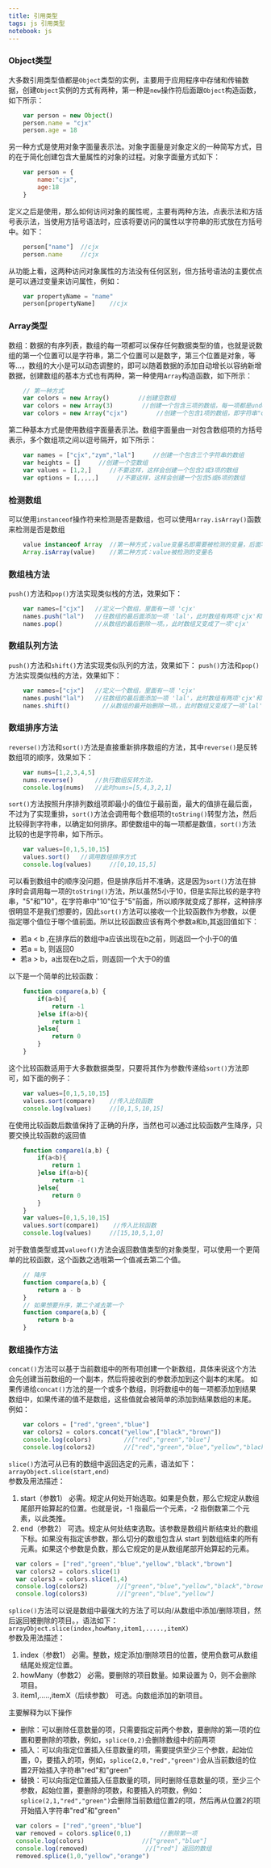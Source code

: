 ```yaml
---
title: 引用类型
tags: js 引用类型
notebook: js
---
```


### Object类型
  大多数引用类型值都是`Object`类型的实例，主要用于应用程序中存储和传输数据，创建`Object`实例的方式有两种，第一种是`new`操作符后面跟`Object`构造函数，如下所示： 
```javascript
    var person = new Object()
    person.name = "cjx"
    person.age = 18
```
另一种方式是使用对象字面量表示法。对象字面量是对象定义的一种简写方式，目的在于简化创建包含大量属性的对象的过程。对象字面量方式如下：
```javascript
    var person = {
        name:"cjx",
        age:18
    }
```
定义之后是使用，那么如何访问对象的属性呢，主要有两种方法，点表示法和方括号表示法，当使用方括号语法时，应该将要访问的属性以字符串的形式放在方括号中。如下：
```javascript
    person["name"]  //cjx
    person.name     //cjx
```
从功能上看，这两种访问对象属性的方法没有任何区别，但方括号语法的主要优点是可以通过变量来访问属性，例如：
```javascript
    var propertyName = "name"
    person[propertyName]    //cjx
```

### Array类型
数组：数据的有序列表，数组的每一项都可以保存任何数据类型的值，也就是说数组的第一个位置可以是字符串，第二个位置可以是数字，第三个位置是对象，等等...，数组的大小是可以动态调整的，即可以随着数据的添加自动增长以容纳新增数据，创建数组的基本方式也有两种，第一种使用`Array`构造函数，如下所示：      
```javascript
    // 第一种方式
    var colors = new Array()        //创建空数组
    var colors = new Array(3)        //创建一个包含三项的数组，每一项都是undefined
    var colors = new Array("cjx")        //创建一个包含1项的数组，即字符串"cjx"的数组
```
第二种基本方式是使用数组字面量表示法。数组字面量由一对包含数组项的方括号表示，多个数组项之间以逗号隔开，如下所示：      
```javascript
    var names = ["cjx","zym","lal"]     //创建一个包含三个字符串的数组
    var heights = []     //创建一个空数组
    var values = [1,2,]     //不要这样，这样会创建一个包含2或3项的数组
    var options = [,,,,,]     //不要这样，这样会创建一个包含5或6项的数组
```

### 检测数组
可以使用`instanceof`操作符来检测是否是数组，也可以使用`Array.isArray()`函数来检测是否是数组
```javascript
    value instanceof Array  //第一种方式；value变量名即需要被检测的变量，后面写法固定
    Array.isArray(value)    //第二种方式：value被检测的变量名
```

### 数组栈方法
`push()`方法和`pop()`方法实现类似栈的方法，效果如下：
```javascript
    var names=["cjx"]   //定义一个数组，里面有一项 'cjx'
    names.push("lal")   //往数组的最后面添加一项 'lal'，此时数组有两项'cjx'和'lal'
    names.pop()         //从数组的最后删除一项。，此时数组又变成了一项'cjx'
```
### 数组队列方法
`push()`方法和`shift()`方法实现类似队列的方法，效果如下：
`push()`方法和`pop()`方法实现类似栈的方法，效果如下：
```javascript
    var names=["cjx"]   //定义一个数组，里面有一项 'cjx'
    names.push("lal")   //往数组的最后面添加一项 'lal'，此时数组有两项'cjx'和'lal'
    names.shift()         //从数组的最开始删除一项。，此时数组又变成了一项'lal'
```

### 数组排序方法
`reverse()`方法和`sort()`方法是直接重新排序数组的方法，其中`reverse()`是反转数组项的顺序，效果如下：
```javascript
    var nums=[1,2,3,4,5]   
    nums.reverse()      //执行数组反转方法，
    console.log(nums)   //此时nums=[5,4,3,2,1]
```
`sort()`方法按照升序排列数组项即最小的值位于最前面，最大的值排在最后面，不过为了实现重排，`sort()`方法会调用每个数组项的`toString()`转型方法，然后比较得到字符串，以确定如何排序。即使数组中的每一项都是数值，`sort()`方法比较的也是字符串，如下所示。      
```javascript
    var values=[0,1,5,10,15]
    values.sort()   //调用数组排序方式
    console.log(values)     //[0,10,15,5]
```
可以看到数组中的顺序没问题，但是排序后并不准确，这是因为`sort()`方法在排序时会调用每一项的`toString()`方法，所以虽然5小于10，但是实际比较的是字符串，"5"和"10"，在字符串中"10"位于"5"前面，所以顺序就变成了那样，这种排序很明显不是我们想要的，因此`sort()`方法可以接收一个比较函数作为参数，以便指定哪个值位于哪个值前面。所以比较函数应该有两个参数a和b,其返回值如下：
  - 若a < b ,在排序后的数组中a应该出现在b之前，则返回一个小于0的值
  - 若a = b, 则返回0
  - 若a > b，a出现在b之后，则返回一个大于0的值      

以下是一个简单的比较函数：
```javascript
    function compare(a,b) {
        if(a<b){
            return -1
        }else if(a>b){
            return 1
        }else{
            return 0
        }
    }
```
这个比较函数适用于大多数数据类型，只要将其作为参数传递给`sort()`方法即可，如下面的例子：
```javascript
    var values=[0,1,5,10,15]
    values.sort(compare)    //传入比较函数
    console.log(values)     //[0,1,5,10,15]
```
在使用比较函数后数值保持了正确的升序，当然也可以通过比较函数产生降序，只要交换比较函数的返回值
```javascript
    function compare1(a,b) {
        if(a<b){
            return 1
        }else if(a>b){
            return -1
        }else{
            return 0
        }
    }
    var values=[0,1,5,10,15]
    values.sort(compare1)    //传入比较函数
    console.log(values)     //[15,10,5,1,0]
```
对于数值类型或其`valueof()`方法会返回数值类型的对象类型，可以使用一个更简单的比较函数，这个函数之选哦第一个值减去第二个值。
```javascript
    // 降序
    function compare(a,b) {  
        return a - b
    }
    // 如果想要升序，第二个减去第一个
    function compare(a,b) {  
        return b-a
    }
```

### 数组操作方法
`concat()`方法可以基于当前数组中的所有项创建一个新数组，具体来说这个方法会先创建当前数组的一个副本，然后将接收到的参数添加到这个副本的末尾。
如果传递给`concat()`方法的是一个或多个数组，则将数组中的每一项都添加到结果数组中，如果传递的值不是数组，这些值就会被简单的添加到结果数组的末尾。
例如：
```javascript
    var colors = ["red","green","blue"]
    var colors2 = colors.concat("yellow",["black","brown"])
    console.log(colors)         //["red","green","blue"]
    console.log(colors2)        //["red","green","blue","yellow","black","brown"]
```

`slice()`方法可从已有的数组中返回选定的元素，语法如下：     
 `arrayObject.slice(start,end)`     
 参数及用法描述：
  1. start（参数1）  必需。规定从何处开始选取。如果是负数，那么它规定从数组尾部开始算起的位置。也就是说，-1 指最后一个元素，-2 指倒数第二个元素，以此类推。
  2. end（参数2）    可选。规定从何处结束选取。该参数是数组片断结束处的数组下标。如果没有指定该参数，那么切分的数组包含从 start 到数组结束的所有元素。如果这个参数是负数，那么它规定的是从数组尾部开始算起的元素。

  ```javascript
    var colors = ["red","green","blue","yellow","black","brown"]
    var colors2 = colors.slice(1)
    var colors3 = colors.slice(1,4)
    console.log(colors2)        //["green","blue","yellow","black","brown"]
    console.log(colors3)        //["green","blue","yellow"]
  ```
  `splice()`方法可以说是数组中最强大的方法了可以向/从数组中添加/删除项目，然后返回被删除的项目。，语法如下：     
 `arrayObject.slice(index,howMany,item1,.....,itemX)`     
 参数及用法描述：
  1. index（参数1）  必需。整数，规定添加/删除项目的位置，使用负数可从数组结尾处规定位置。
  2. howMany（参数2）    必需。要删除的项目数量。如果设置为 0，则不会删除项目。
  3. item1,.....,itemX（后续参数）    可选。向数组添加的新项目。

主要解释为以下操作
 - 删除：可以删除任意数量的项，只需要指定前两个参数，要删除的第一项的位置和要删除的项数，例如，`splice(0,2)`会删除数组中的前两项
 - 插入：可以向指定位置插入任意数量的项，需要提供至少三个参数，起始位置，0，要插入的项，例如，`splice(2,0,"red","green")`会从当前数组的位置2开始插入字符串"red"和"green"
 - 替换：可以向指定位置插入任意数量的项，同时删除任意数量的项，至少三个参数，起始位置，要删除的项数，和要插入的项数，例如：`splice(2,1,"red","green")`会删除当前数组位置2的项，然后再从位置2的项开始插入字符串"red"和"green"
 
  ```javascript
    var colors = ["red","green","blue"]
    var removed = colors.splice(0,1)        //删除第一项
    console.log(colors)                //["green","blue"]
    console.log(removed)                //["red"] 返回的数组
    removed.splice(1,0,"yellow","orange")
  ```



  

